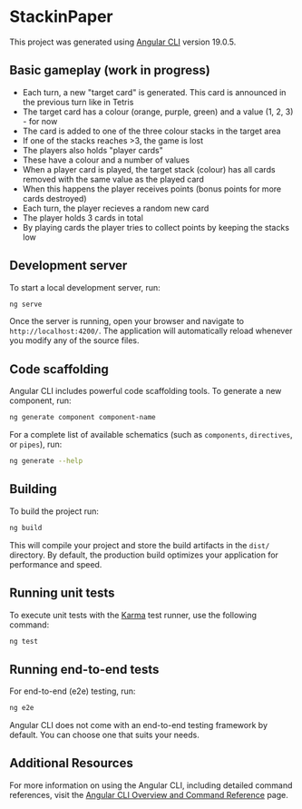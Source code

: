 # StackinPaper

This project was generated using [Angular CLI](https://github.com/angular/angular-cli) version 19.0.5.

## Basic gameplay (work in progress)

- Each turn, a new "target card" is generated. This card is announced in the previous turn like in Tetris
- The target card has a colour (orange, purple, green) and a value (1, 2, 3) - for now
- The card is added to one of the three colour stacks in the target area
- If one of the stacks reaches >3, the game is lost
- The players also holds "player cards"
- These have a colour and a number of values
- When a player card is played, the target stack (colour) has all cards removed with the same value as the played card
- When this happens the player receives points (bonus points for more cards destroyed)
- Each turn, the player recieves a random new card
- The player holds 3 cards in total
- By playing cards the player tries to collect points by keeping the stacks low

## Development server

To start a local development server, run:

```bash
ng serve
```

Once the server is running, open your browser and navigate to `http://localhost:4200/`. The application will automatically reload whenever you modify any of the source files.

## Code scaffolding

Angular CLI includes powerful code scaffolding tools. To generate a new component, run:

```bash
ng generate component component-name
```

For a complete list of available schematics (such as `components`, `directives`, or `pipes`), run:

```bash
ng generate --help
```

## Building

To build the project run:

```bash
ng build
```

This will compile your project and store the build artifacts in the `dist/` directory. By default, the production build optimizes your application for performance and speed.

## Running unit tests

To execute unit tests with the [Karma](https://karma-runner.github.io) test runner, use the following command:

```bash
ng test
```

## Running end-to-end tests

For end-to-end (e2e) testing, run:

```bash
ng e2e
```

Angular CLI does not come with an end-to-end testing framework by default. You can choose one that suits your needs.

## Additional Resources

For more information on using the Angular CLI, including detailed command references, visit the [Angular CLI Overview and Command Reference](https://angular.dev/tools/cli) page.
